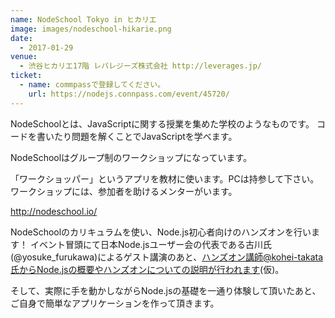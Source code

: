 ```yaml
---
name: NodeSchool Tokyo in ヒカリエ
image: images/nodeschool-hikarie.png
date:
  - 2017-01-29
venue:
  - 渋谷ヒカリエ17階 レバレジーズ株式会社 http://leverages.jp/
ticket:
  - name: commpassで登録してください。
    url: https://nodejs.connpass.com/event/45720/
---
```


NodeSchoolとは、JavaScriptに関する授業を集めた学校のようなものです。 コードを書いたり問題を解くことでJavaScriptを学べます。

NodeSchoolはグループ制のワークショップになっています。

「ワークショッパー」というアプリを教材に使います。PCは持参して下さい。 ワークショップには、参加者を助けるメンターがいます。

http://nodeschool.io/

NodeSchoolのカリキュラムを使い、Node.js初心者向けのハンズオンを行います！
イベント冒頭にて日本Node.jsユーザー会の代表である古川氏(@yosuke_furukawa)によるゲスト講演のあと、ハンズオン講師@kohei-takata氏からNode.jsの概要やハンズオンについての説明が行われます(仮)。

そして、実際に手を動かしながらNode.jsの基礎を一通り体験して頂いたあと、ご自身で簡単なアプリケーションを作って頂きます。